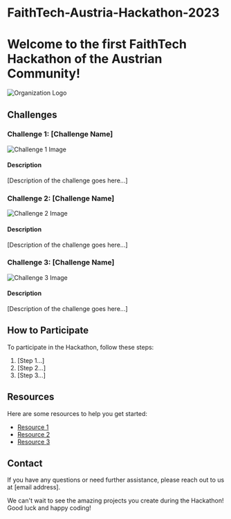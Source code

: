 # FaithTech-Austria-Hackathon-2023

# Welcome to the first FaithTech Hackathon of the Austrian Community!

![Organization Logo](challenge_1_image.png)

## Challenges

### Challenge 1: [Challenge Name]

![Challenge 1 Image](challenge1.png)

#### Description

[Description of the challenge goes here...]

### Challenge 2: [Challenge Name]

![Challenge 2 Image](challenge2.png)

#### Description

[Description of the challenge goes here...]

### Challenge 3: [Challenge Name]

![Challenge 3 Image](challenge3.png)

#### Description

[Description of the challenge goes here...]

## How to Participate

To participate in the Hackathon, follow these steps:

1. [Step 1...]
2. [Step 2...]
3. [Step 3...]

## Resources

Here are some resources to help you get started:

- [Resource 1](https://example.com)
- [Resource 2](https://example.com)
- [Resource 3](https://example.com)

## Contact

If you have any questions or need further assistance, please reach out to us at [email address].

We can't wait to see the amazing projects you create during the Hackathon! Good luck and happy coding!
